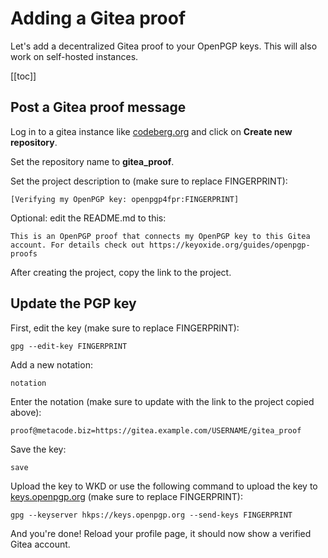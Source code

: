# Adding a Gitea proof

Let's add a decentralized Gitea proof to your OpenPGP keys. This will also work on self-hosted instances.

[[toc]]

## Post a Gitea proof message

Log in to a gitea instance like [codeberg.org](https://codeberg.org) and click on **Create new repository**.

Set the repository name to **gitea_proof**.

Set the project description to (make sure to replace FINGERPRINT):

```
[Verifying my OpenPGP key: openpgp4fpr:FINGERPRINT]
```

Optional: edit the README.md to this:

```
This is an OpenPGP proof that connects my OpenPGP key to this Gitea account. For details check out https://keyoxide.org/guides/openpgp-proofs
```

After creating the project, copy the link to the project.

## Update the PGP key

First, edit the key (make sure to replace FINGERPRINT):

`gpg --edit-key FINGERPRINT`

Add a new notation:

`notation`

Enter the notation (make sure to update with the link to the project copied above):

`proof@metacode.biz=https://gitea.example.com/USERNAME/gitea_proof`

Save the key:

`save`

Upload the key to WKD or use the following command to upload the key to [keys.openpgp.org](https://keys.openpgp.org) (make sure to replace FINGERPRINT):

`gpg --keyserver hkps://keys.openpgp.org --send-keys FINGERPRINT`

And you're done! Reload your profile page, it should now show a verified Gitea account.
